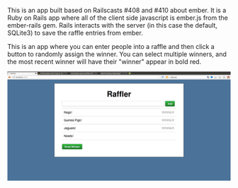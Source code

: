This is an app built based on Railscasts #408 and #410 about ember.
It is a Ruby on Rails app where all of the client side javascript is ember.js from the ember-rails gem. Rails interacts with the server (in this case the default, SQLite3) to save the raffle entries from ember.

This is an app where you can enter people into a raffle and then click a button to randomly assign the winner. You can select multiple winners, and the most recent winner will have their "winner" appear in bold red.

![Alt text](screenshot.png "Screenshot of this app")
